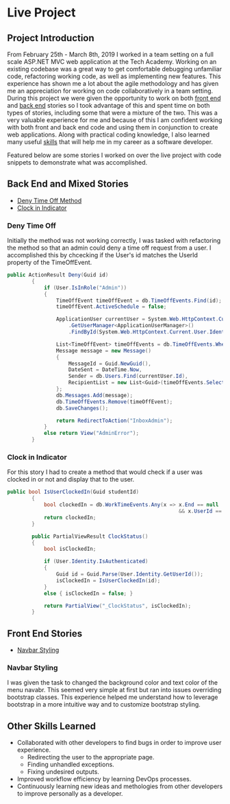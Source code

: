 # Live Project
## Project Introduction
From February 25th - March 8th, 2019 I worked in a team setting on a full scale ASP.NET MVC web application at the Tech Academy. Working on an existing codebase was a great way to get comfortable debugging unfamiliar code, refactoring working code, as well as implementing new features. This experience has shown me a lot about the agile methodology and has given me an appreciation for working on code collaboratively in a team setting. During this project we were given the opportunity to work on both [front end](#Front-End-Stories) and [back end](#Back-End-and-Mixed-Stories) stories so I took advantage of this and spent time on both types of stories, including some that were a mixture of the two. This was a very valuable experience for me and because of this I am confident working with both front and back end code and using them in conjunction to create web applications. Along with practical coding knowledge, I also learned many useful [skills](#Other-Skills-Learned) that will help me in my career as a software developer.

Featured below are some stories I worked on over the live project with code snippets to demonstrate what was accomplished.

## Back End and Mixed Stories
- [Deny Time Off Method](#Deny-Time-Off)
- [Clock in Indicator](#Clock-in-Indicator)

### Deny Time Off
Initially the method was not working correctly, I was tasked with refactoring the method so that an admin could deny a time off request from a user. I accomplished this by chcecking if the User's id matches the UserId property of the TimeOffEvent.
```C#
public ActionResult Deny(Guid id)
        {
            if (User.IsInRole("Admin"))
            {
                TimeOffEvent timeOffEvent = db.TimeOffEvents.Find(id);
                timeOffEvent.ActiveSchedule = false;

                ApplicationUser currentUser = System.Web.HttpContext.Current.GetOwinContext()
                    .GetUserManager<ApplicationUserManager>()
                    .FindById(System.Web.HttpContext.Current.User.Identity.GetUserId());

                List<TimeOffEvent> timeOffEvents = db.TimeOffEvents.Where(x => x.UserId == id).ToList();
                Message message = new Message()
                {
                    MessageId = Guid.NewGuid(),
                    DateSent = DateTime.Now,
                    Sender = db.Users.Find(currentUser.Id),
                    RecipientList = new List<Guid>(timeOffEvents.Select(x => x.UserId))
                };
                db.Messages.Add(message);
                db.TimeOffEvents.Remove(timeOffEvent);
                db.SaveChanges();

                return RedirectToAction("InboxAdmin");
            }
            else return View("AdminError");
        }
```
### Clock in Indicator
For this story I had to create a method that would check if a user was clocked in or not and display that to the user.
```C#
public bool IsUserClockedIn(Guid studentId)
        {
            bool clockedIn = db.WorkTimeEvents.Any(x => x.End == null
                                                        && x.UserId == studentId);
            return clockedIn;
        }

        public PartialViewResult ClockStatus()
        {
            bool isClockedIn;

            if (User.Identity.IsAuthenticated)
            {
                Guid id = Guid.Parse(User.Identity.GetUserId());
                isClockedIn = IsUserClockedIn(id);  
            }
            else { isClockedIn = false; }

            return PartialView("_ClockStatus", isClockedIn);
        }
```
## Front End Stories
- [Navbar Styling](#Navbar-Styling)
### Navbar Styling
I was given the task to changed the background color and text color of the menu navabr. This seemed very simple at first but ran into issues overriding bootstrap classes. This experience helped me understand how to leverage bootstrap in a more intuitive way and to customize bootstrap styling.
## Other Skills Learned
- Collaborated with other developers to find bugs in order to improve user experience.
  - Redirecting the user to the appropriate page.
  - Finding unhandled exceptions.
  - Fixing undesired outputs.
- Improved workflow efficiency by learning DevOps processes.
- Continuously learning new ideas and methologies from other developers to improve personally as a developer.

